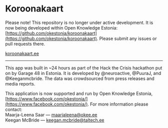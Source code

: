 # Koroonakaart

Please note! This repository is no longer under active development. It is now being developed within Open Knowledge Estonia: [https://github.com/okestonia/koroonakaart](https://github.com/okestonia/koroonakaart). Please submit any issues or pull requests there.

[koroonakaart.ee](http://koroonakaart.ee/)

---

This app was built in ~24 hours as part of the Hack the Crisis hackathon put on by Garage 48 in Estonia. It is developed by @neuroactive, @PuuraJ, and @Keeganmcbride. The data was crowdsourced from press releases and media reports.

This application is now supported and run by Open Knowledge Estonia, [https://www.facebook.com/okestonia/](https://www.facebook.com/okestonia/). For more information please contact:  
Maarja-Leena Saar ⁠— maarjaleena@okee.ee  
Keegan McBride ⁠— keegan.mcbride@taltech.ee 


